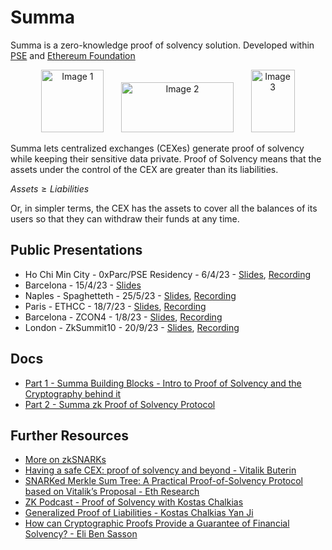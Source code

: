 # Summa

Summa is a zero-knowledge proof of solvency solution. Developed within [PSE](https://appliedzkp.org/) and [Ethereum Foundation](https://ethereum.foundation/)

<p align="center">
  <img src="https://hackmd.io/_uploads/SkdQSk5H3.png" width="100" height="100" alt="Image 1">
  &nbsp; &nbsp; &nbsp;
  <img src="https://hackmd.io/_uploads/HyuEr1cB2.png" width="180" height="80" alt="Image 2">
  &nbsp; &nbsp; &nbsp;
  <img src="https://hackmd.io/_uploads/HyZ0rycS2.png" width="70" height="100" alt="Image 3">
</p>

Summa lets centralized exchanges (CEXes) generate proof of solvency while keeping their sensitive data private. Proof of Solvency means that the assets under the control of the CEX are greater than its liabilities.

$Assets \geq  Liabilities$

Or, in simpler terms, the CEX has the assets to cover all the balances of its users so that they can withdraw their funds at any time.

## Public Presentations 

- Ho Chi Min City - 0xParc/PSE Residency - 6/4/23 - [Slides](https://docs.google.com/presentation/d/1RidLMZTsAY0i0ENZYasL1LfsLngataGIGxaIJCqgGng/edit?usp=sharing), [Recording](https://youtu.be/F-Q31AwuTCU)
- Barcelona - 15/4/23 - [Slides](https://docs.google.com/presentation/d/1Qop5xDCThW5eIB_tY9Nd_5FwDn5DKSJj75nv3nwUaWU/edit?usp=sharing)
- Naples - Spaghetteth - 25/5/23 - [Slides](https://docs.google.com/presentation/d/1zJz412Ca0rkTuVg8jy3OBvZGOsxYL0EZXhYfBUK2vwo/edit?usp=sharing), [Recording](https://youtu.be/gdGqGC31_yU)
- Paris - ETHCC - 18/7/23 - [Slides](https://docs.google.com/presentation/d/1wpb9Up64Q61odrZ3ujTNGv3w_1hANJq5uGP5wdZaRfw/edit?usp=sharing), [Recording](https://www.youtube.com/live/cG-Y4-6kp68?feature=share)
- Barcelona - ZCON4 - 1/8/23 - [Slides](https://docs.google.com/presentation/d/1dmQhlFnrbrijYTRxCVDj6aKFvAVUZsdQ7NK0Mr9kcW0/edit?usp=sharing), [Recording](https://youtu.be/P7w6LWXkwns)
- London - ZkSummit10 - 20/9/23 - [Slides](https://docs.google.com/presentation/d/13nkL63oNacV_uNr0HQo3nrhvDRDCrFK_b_9HlhQCB2A/edit?usp=sharing), [Recording](https://www.youtube.com/watch?v=sRAA1RYYHEs)

## Docs

- [Part 1 - Summa Building Blocks - Intro to Proof of Solvency and the Cryptography behind it](https://mirror.xyz/privacy-scaling-explorations.eth/_1Y6ExFD_Rs3oDxwx5_kWAj_Tl_L9c0Hm7E6SVJei0A)
- [Part 2 - Summa zk Proof of Solvency Protocol](https://mirror.xyz/privacy-scaling-explorations.eth/f2ZfkPXZpvc6DUmG5-SyLjjYf78bcOcFeiJX2tb2hS0)

## Further Resources

- [More on zkSNARKs](https://www.youtube.com/watch?v=lwbt-a8PLRw)
- [Having a safe CEX: proof of solvency and beyond - Vitalik Buterin](https://vitalik.ca/general/2022/11/19/proof_of_solvency.html)
- [SNARKed Merkle Sum Tree: A Practical Proof-of-Solvency Protocol based on Vitalik’s Proposal - Eth Research](https://ethresear.ch/t/snarked-merkle-sum-tree-a-practical-proof-of-solvency-protocol-based-on-vitaliks-proposal/14405)
- [ZK Podcast - Proof of Solvency with Kostas Chalkias](https://zeroknowledge.fm/257-2/)
- [Generalized Proof of Liabilities - Kostas Chalkias Yan Ji](https://eprint.iacr.org/2021/1350.pdf)
- [How can Cryptographic Proofs Provide a Guarantee of Financial Solvency? - Eli Ben Sasson](https://www.coincenter.org/how-can-cryptographic-proofs-provide-a-guarantee-of-financial-solvency/)






